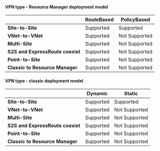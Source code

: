 #### VPN type - Resource Manager deployment model

|  | **RouteBased** | **PolicyBased** |
| --- | --- | --- |
| **Site-to-Site** |Supported |Supported |
| **VNet-to-VNet** |Supported |Not Supported |
| **Multi-Site** |Supported |Not Supported |
| **S2S and ExpressRoute coexist** |Supported |Not Supported |
| **Point-to-Site** |Supported |Not Supported |
| **Classic to Resource Manager** |Supported |Not Supported |

#### VPN type - classic deployment model

|  | **Dynamic** | **Static** |
| --- | --- | --- |
| **Site-to-Site** |Supported |Supported |
| **VNet-to-VNet** |Supported |Not Supported |
| **Multi-Site** |Supported |Not Supported |
| **S2S and ExpressRoute coexist** |Supported |Not Supported |
| **Point-to-Site** |Supported |Not Supported |
| **Classic to Resource Manager** |Supported |Not Supported |

